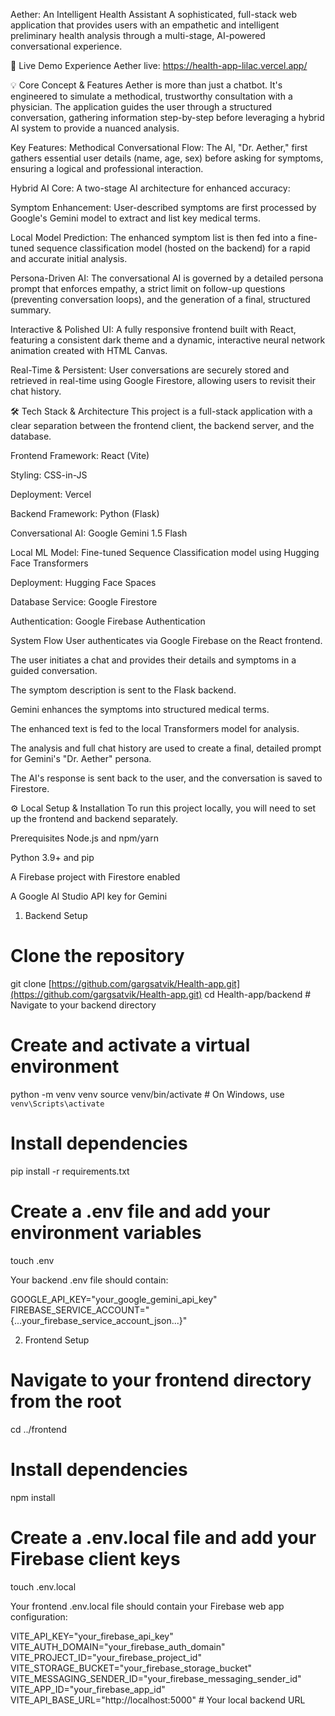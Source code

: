 Aether: An Intelligent Health Assistant
A sophisticated, full-stack web application that provides users with an empathetic and intelligent preliminary health analysis through a multi-stage, AI-powered conversational experience.

🚀 Live Demo
Experience Aether live: https://health-app-lilac.vercel.app/

💡 Core Concept & Features
Aether is more than just a chatbot. It's engineered to simulate a methodical, trustworthy consultation with a physician. The application guides the user through a structured conversation, gathering information step-by-step before leveraging a hybrid AI system to provide a nuanced analysis.

Key Features:
Methodical Conversational Flow: The AI, "Dr. Aether," first gathers essential user details (name, age, sex) before asking for symptoms, ensuring a logical and professional interaction.

Hybrid AI Core: A two-stage AI architecture for enhanced accuracy:

Symptom Enhancement: User-described symptoms are first processed by Google's Gemini model to extract and list key medical terms.

Local Model Prediction: The enhanced symptom list is then fed into a fine-tuned sequence classification model (hosted on the backend) for a rapid and accurate initial analysis.

Persona-Driven AI: The conversational AI is governed by a detailed persona prompt that enforces empathy, a strict limit on follow-up questions (preventing conversation loops), and the generation of a final, structured summary.

Interactive & Polished UI: A fully responsive frontend built with React, featuring a consistent dark theme and a dynamic, interactive neural network animation created with HTML Canvas.

Real-Time & Persistent: User conversations are securely stored and retrieved in real-time using Google Firestore, allowing users to revisit their chat history.

🛠️ Tech Stack & Architecture
This project is a full-stack application with a clear separation between the frontend client, the backend server, and the database.

Frontend
Framework: React (Vite)

Styling: CSS-in-JS

Deployment: Vercel

Backend
Framework: Python (Flask)

Conversational AI: Google Gemini 1.5 Flash

Local ML Model: Fine-tuned Sequence Classification model using Hugging Face Transformers

Deployment: Hugging Face Spaces

Database
Service: Google Firestore

Authentication: Google Firebase Authentication

System Flow
User authenticates via Google Firebase on the React frontend.

The user initiates a chat and provides their details and symptoms in a guided conversation.

The symptom description is sent to the Flask backend.

Gemini enhances the symptoms into structured medical terms.

The enhanced text is fed to the local Transformers model for analysis.

The analysis and full chat history are used to create a final, detailed prompt for Gemini's "Dr. Aether" persona.

The AI's response is sent back to the user, and the conversation is saved to Firestore.

⚙️ Local Setup & Installation
To run this project locally, you will need to set up the frontend and backend separately.

Prerequisites
Node.js and npm/yarn

Python 3.9+ and pip

A Firebase project with Firestore enabled

A Google AI Studio API key for Gemini

1. Backend Setup
# Clone the repository
git clone [https://github.com/gargsatvik/Health-app.git](https://github.com/gargsatvik/Health-app.git)
cd Health-app/backend # Navigate to your backend directory

# Create and activate a virtual environment
python -m venv venv
source venv/bin/activate  # On Windows, use `venv\Scripts\activate`

# Install dependencies
pip install -r requirements.txt

# Create a .env file and add your environment variables
touch .env

Your backend .env file should contain:

GOOGLE_API_KEY="your_google_gemini_api_key"
FIREBASE_SERVICE_ACCOUNT="{...your_firebase_service_account_json...}"

2. Frontend Setup
# Navigate to your frontend directory from the root
cd ../frontend

# Install dependencies
npm install

# Create a .env.local file and add your Firebase client keys
touch .env.local

Your frontend .env.local file should contain your Firebase web app configuration:

VITE_API_KEY="your_firebase_api_key"
VITE_AUTH_DOMAIN="your_firebase_auth_domain"
VITE_PROJECT_ID="your_firebase_project_id"
VITE_STORAGE_BUCKET="your_firebase_storage_bucket"
VITE_MESSAGING_SENDER_ID="your_firebase_messaging_sender_id"
VITE_APP_ID="your_firebase_app_id"
VITE_API_BASE_URL="http://localhost:5000" # Your local backend URL
